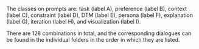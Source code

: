The classes on prompts are: 
task (label A), preference (label B), context (label C), constraint (label D), DTM (label E), persona (label F), explanation (label G), iteration (label H), and visualization (label I).

There are 128 combinations in total, and the corresponding dialogues can be found in the individual folders in the order in which they are listed.
